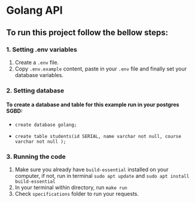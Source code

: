 # Golang API

## To run this project follow the bellow steps:

### 1. Setting .env variables
1. Create a `.env` file. 
1. Copy `.env.example` content, paste in your `.env` file and finally set your database variables.

### 2. Setting database

#### To create a database and table for this example run in your postgres SGBD:

* `create database golang;`

* `create table students(id SERIAL, name varchar not null, course varchar not null );`

### 3. Running the code

1. Make sure you already have `build-essential` installed on your computer, if not, run in terminal `sudo apt update` and `sudo apt install build-essential`
1. In your terminal within directory, run `make run`
1. Check `specifications` folder to run your requests.
